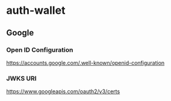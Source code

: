 # auth-wallet

## Google

### Open ID Configuration

https://accounts.google.com/.well-known/openid-configuration

### JWKS URI

https://www.googleapis.com/oauth2/v3/certs
